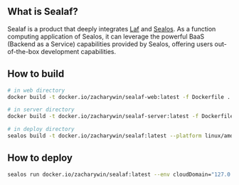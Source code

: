 ## What is Sealaf?

Sealaf is a product that deeply integrates [Laf](https://github.com/labring/laf) and [Sealos](https://github.com/labring/sealos). As a function computing application of Sealos, it can leverage the powerful BaaS (Backend as a Service) capabilities provided by Sealos, offering users out-of-the-box development capabilities.

## How to build

```bash
# in web directory
docker build -t docker.io/zacharywin/sealaf-web:latest -f Dockerfile .

# in server directory
docker build -t docker.io/zacharywin/sealaf-server:latest -f Dockerfile .

# in deploy directory
sealos build -t docker.io/zacharywin/sealaf:latest --platform linux/amd64 -f Kubefile  .
```

## How to deploy

```bash
sealos run docker.io/zacharywin/sealaf:latest --env cloudDomain="127.0.0.1.nip.io"
```
